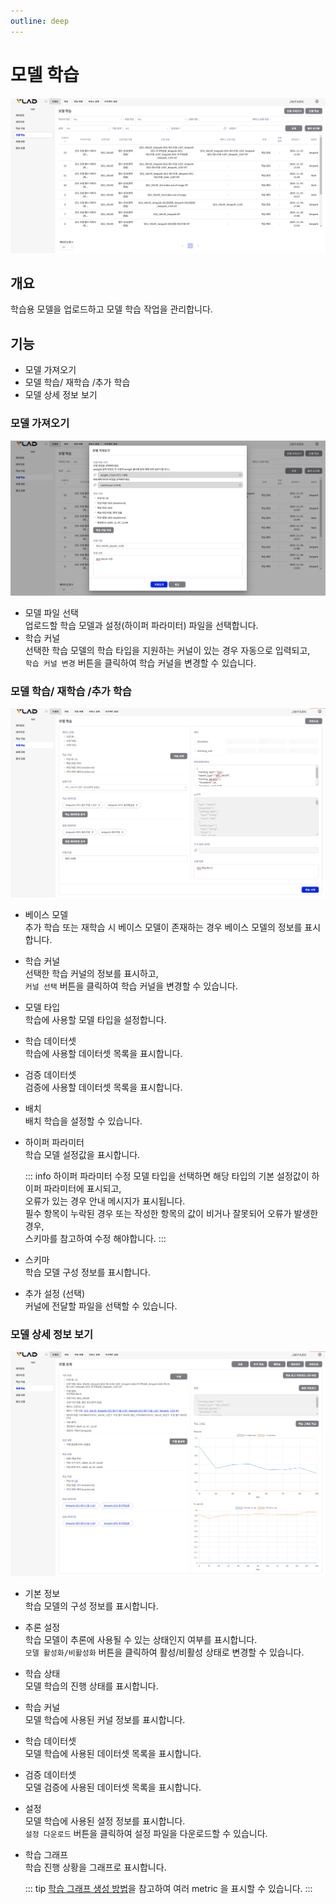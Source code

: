 ```yaml
---
outline: deep
---
```


# 모델 학습

![모델 학습](/public/ko/tranining-validation/training-model-training.png)


## 개요
학습용 모델을 업로드하고 모델 학습 작업을 관리합니다.


## 기능
- 모델 가져오기
- 모델 학습/ 재학습 /추가 학습
- 모델 상세 정보 보기



### 모델 가져오기
![모델 가져오기](/public/ko/tranining-validation/training-model-training-import.png)
- 모델 파일 선택  
  업로드할 학습 모델과 설정(하이퍼 파라미터) 파일을 선택합니다.
- 학습 커널  
  선택한 학습 모델의 학습 타입을 지원하는 커널이 있는 경우 자동으로 입력되고,  
  `학습 커널 변경` 버튼을 클릭하여 학습 커널을 변경할 수 있습니다.

### 모델 학습/ 재학습 /추가 학습
![모델 학습](/public/ko/tranining-validation/training-model-training-run.png)
- 베이스 모델  
  추가 학습 또는 재학습 시 베이스 모델이 존재하는 경우 베이스 모델의 정보를 표시합니다.
- 학습 커널  
  선택한 학습 커널의 정보를 표시하고,  
  `커널 선택` 버튼을 클릭하여 학습 커널을 변경할 수 있습니다.
- 모델 타입  
  학습에 사용할 모델 타입을 설정합니다.
- 학습 데이터셋  
  학습에 사용할 데이터셋 목록을 표시합니다.
- 검증 데이터셋  
  검증에 사용할 데이터셋 목록을 표시합니다.
- 배치  
  배치 학습을 설정할 수 있습니다.
- 하이퍼 파라미터  
  학습 모델 설정값을 표시합니다.
  
  ::: info 하이퍼 파라미터 수정
  모델 타입을 선택하면 해당 타입의 기본 설정값이 하이퍼 파라미터에 표시되고,  
  오류가 있는 경우 안내 메시지가 표시됩니다.  
  필수 항목이 누락된 경우 또는 작성한 항목의 값이 비거나 잘못되어 오류가 발생한 경우,  
  스키마를 참고하여 수정 해야합니다.
  :::

- 스키마  
  학습 모델 구성 정보를 표시합니다.
- 추가 설정 (선택)  
  커널에 전달할 파일을 선택할 수 있습니다.

### 모델 상세 정보 보기
![모델 상세](/public/ko/tranining-validation/training-model-training-detail.png)
- 기본 정보  
  학습 모델의 구성 정보를 표시합니다.
- 추론 설정  
  학습 모델이 추론에 사용될 수 있는 상태인지 여부를 표시합니다.  
  `모델 활성화/비활성화` 버튼을 클릭하여 활성/비활성 상태로 변경할 수 있습니다.
- 학습 상태  
  모델 학습의 진행 상태를 표시합니다.
- 학습 커널  
  모델 학습에 사용된 커널 정보를 표시합니다.
- 학습 데이터셋  
  모델 학습에 사용된 데이터셋 목록을 표시합니다.
- 검증 데이터셋  
  모델 검증에 사용된 데이터셋 목록을 표시합니다.
- 설정  
  모델 학습에 사용된 설정 정보를 표시합니다.  
  `설정 다운로드` 버튼을 클릭하여 설정 파일을 다운로드할 수 있습니다.
- 학습 그래프  
  학습 진행 상황을 그래프로 표시합니다.

  ::: tip
  [학습 그래프 생성 방법](/reference/kernel-if-training-end-state#%E1%84%92%E1%85%A1%E1%86%A8%E1%84%89%E1%85%B3%E1%86%B8-%E1%84%80%E1%85%B3%E1%84%85%E1%85%A2%E1%84%91%E1%85%B3)을 참고하여 여러 metric 을 표시할 수 있습니다.
  :::

